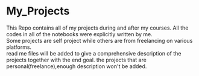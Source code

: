 # My_Projects
This Repo contains all of my projects during and after my courses.
All the codes in all of the notebooks were explicitly written by me.  
Some projects are self project while others are from freelancing on various platforms.  
read me files will be added to give a comprehensive description of the projects together with the end goal. the projects that are personal(freelance),enough description won't be added.  
